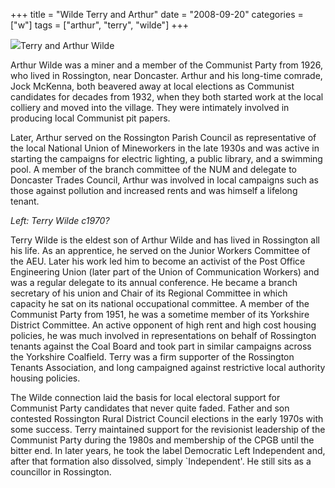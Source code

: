 +++
title = "Wilde Terry and Arthur"
date = "2008-09-20"
categories = ["w"]
tags = ["arthur", "terry", "wilde"]
+++

![](http://79.170.40.183/grahamstevenson.me.uk/images/stories/Wilde%20Terry.jpg)Terry and Arthur Wilde

Arthur Wilde was a miner and a member of the Communist Party from 1926, who lived in Rossington, near Doncaster. Arthur and his long-time comrade, Jock McKenna, both beavered away at local elections as Communist candidates for decades from 1932, when they both started work at the local colliery and moved into the village. They were intimately involved in producing local Communist pit papers.  


Later, Arthur served on the Rossington Parish Council as representative of the local National Union of Mineworkers in the late 1930s and was active in starting the campaigns for electric lighting, a public library, and a swimming pool. A member of the branch committee of the NUM and delegate to Doncaster Trades Council, Arthur was involved in local campaigns such as those against pollution and increased rents and was himself a lifelong tenant.

_Left: Terry Wilde c1970?_

Terry Wilde is the eldest son of Arthur Wilde and has lived in Rossington all his life. As an apprentice, he served on the Junior Workers Committee of the AEU. Later his work led him to become an activist of the Post Office Engineering Union (later part of the Union of Communication Workers) and was a regular delegate to its annual conference. He became a branch secretary of his union and Chair of its Regional Committee in which capacity he sat on its national occupational committee. A member of the Communist Party from 1951, he was a sometime member of its Yorkshire District Committee. An active opponent of high rent and high cost housing policies, he was much involved in representations on behalf of Rossington tenants against the Coal Board and took part in similar campaigns across the Yorkshire Coalfield. Terry was a firm supporter of the Rossington Tenants Association, and long campaigned against restrictive local authority housing policies.

The Wilde connection laid the basis for local electoral support for Communist Party candidates that never quite faded. Father and son contested Rossington Rural District Council elections in the early 1970s with some success. Terry maintained support for the revisionist leadership of the Communist Party during the 1980s and membership of the CPGB until the bitter end. In later years, he took the label Democratic Left Independent and, after that formation also dissolved, simply \`Independent'. He still sits as a councillor in Rossington.

